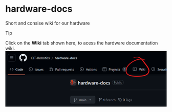 # hardware-docs
Short and consise wiki for our hardware


>[!TIP]
>Click on the **Wiki** tab shown here, to acess the hardware documentation wiki.
>![instruction](/assets/images/klick-here.png)


